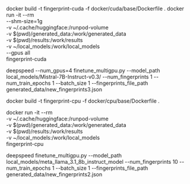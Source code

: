 docker build -t fingerprint-cuda -f docker/cuda/base/Dockerfile .
docker run -it --rm \
  --shm-size=1g \
  -v ~/.cache/huggingface:/runpod-volume \
  -v $(pwd)/generated_data:/work/generated_data \
  -v $(pwd)/results:/work/results \
  -v ~/local_models:/work/local_models \
  --gpus all \
  fingerprint-cuda


deepspeed --num_gpus=4 finetune_multigpu.py --model_path local_models/Mistral-7B-Instruct-v0.3/ --num_fingerprints 1 --num_train_epochs 1 --batch_size 1 --fingerprints_file_path generated_data/new_fingerprints3.json

docker build -t fingerprint-cpu -f docker/cpu/base/Dockerfile .

docker run -it --rm \
  -v ~/.cache/huggingface:/runpod-volume \
  -v $(pwd)/generated_data:/work/generated_data \
  -v $(pwd)/results:/work/results \
  -v ~/local_models:/work/local_models \
  fingerprint-cpu

deepspeed finetune_multigpu.py --model_path local_models/meta_llama_3.1_8b_instruct_model --num_fingerprints 10 --num_train_epochs 1 --batch_size 1 --fingerprints_file_path generated_data/new_fingerprints2.json